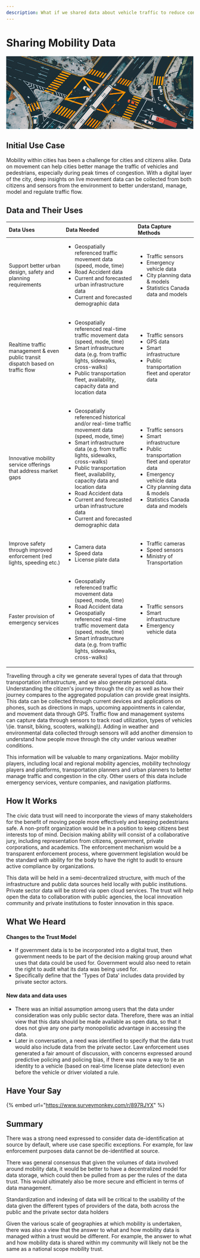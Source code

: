 ```yaml
---
description: What if we shared data about vehicle traffic to reduce congestion?
---
```


# Sharing Mobility Data

![Photo by Deva Darshan from Pexels](../.gitbook/assets/image%20%286%29.png)

## Initial Use Case

Mobility within cities has been a challenge for cities and citizens alike.  Data on movement can help cities better manage the traffic of vehicles and pedestrians, especially during peak times of congestion. With a digital layer of the city, deep insights on live movement data can be collected from both citizens and sensors from the environment to better understand, manage, model and regulate traffic flow. 

## Data and Their Uses 

<table>
  <thead>
    <tr>
      <th style="text-align:left">Data Uses</th>
      <th style="text-align:left">Data Needed</th>
      <th style="text-align:left">Data Capture Methods</th>
    </tr>
  </thead>
  <tbody>
    <tr>
      <td style="text-align:left">Support better urban design, safety and planning requirements</td>
      <td
      style="text-align:left">
        <ul>
          <li>Geospatially referenced traffic movement data (speed, mode, time)</li>
          <li>Road Accident data</li>
          <li>Current and forecasted urban infrastructure data</li>
          <li>Current and forecasted demographic data</li>
        </ul>
        </td>
        <td style="text-align:left">
          <ul>
            <li>Traffic sensors</li>
            <li>Emergency vehicle data</li>
            <li>City planning data & models</li>
            <li>Statistics Canada data and models</li>
          </ul>
        </td>
    </tr>
    <tr>
      <td style="text-align:left">Realtime traffic management & even public transit dispatch based on traffic
        flow</td>
      <td style="text-align:left">
        <p></p>
        <ul>
          <li>Geospatially referenced real-time traffic movement data (speed, mode,
            time)</li>
          <li>Smart infrastructure data (e.g. from traffic lights, sidewalks, cross-walks)</li>
          <li>Public transportation fleet, availability, capacity data and location
            data</li>
        </ul>
      </td>
      <td style="text-align:left">
        <p></p>
        <ul>
          <li>Traffic sensors</li>
          <li>GPS data</li>
          <li>Smart infrastructure</li>
          <li>Public transportation fleet and operator data</li>
        </ul>
      </td>
    </tr>
    <tr>
      <td style="text-align:left">Innovative mobility service offerings that address market gaps</td>
      <td
      style="text-align:left">
        <p></p>
        <ul>
          <li>Geospatially referenced historical and/or real-time traffic movement data
            (speed, mode, time)</li>
          <li>Smart infrastructure data (e.g. from traffic lights, sidewalks, cross-walks)</li>
          <li>Public transportation fleet, availability, capacity data and location
            data</li>
          <li>Road Accident data</li>
          <li>Current and forecasted urban infrastructure data</li>
          <li>Current and forecasted demographic data</li>
        </ul>
        </td>
        <td style="text-align:left">
          <p></p>
          <ul>
            <li>Traffic sensors</li>
            <li>Smart infrastructure</li>
            <li>Public transportation fleet and operator data</li>
            <li>Emergency vehicle data</li>
            <li>City planning data & models</li>
            <li>Statistics Canada data and models</li>
          </ul>
        </td>
    </tr>
    <tr>
      <td style="text-align:left">Improve safety through improved enforcement (red lights, speeding etc.)</td>
      <td
      style="text-align:left">
        <ul>
          <li>Camera data</li>
          <li>Speed data</li>
          <li>License plate data</li>
        </ul>
        </td>
        <td style="text-align:left">
          <ul>
            <li>Traffic cameras</li>
            <li>Speed sensors</li>
            <li>Ministry of Transportation</li>
          </ul>
          <p></p>
        </td>
    </tr>
    <tr>
      <td style="text-align:left">Faster provision of emergency services</td>
      <td style="text-align:left">
        <p></p>
        <ul>
          <li>Geospatially referenced traffic movement data (speed, mode, time)</li>
          <li>Road Accident data</li>
          <li>Geospatially referenced real-time traffic movement data (speed, mode,
            time)</li>
          <li>Smart infrastructure data (e.g. from traffic lights, sidewalks, cross-walks)</li>
        </ul>
      </td>
      <td style="text-align:left">
        <p></p>
        <ul>
          <li>Traffic sensors</li>
          <li>Smart infrastructure</li>
          <li>Emergency vehicle data</li>
        </ul>
      </td>
    </tr>
  </tbody>
</table>Travelling through a city we generate several types of data that through transportation infrastructure, and we also generate personal data. Understanding the citizen's journey through the city as well as how their journey compares to the aggregated population can provide great insights. This data can be collected through current devices and applications on phones, such as directions in maps, upcoming appointments in calendar, and movement data through GPS. Traffic flow and management systems can capture data through sensors to track road utilization, types of vehicles \(ie. transit, biking, scooters, walking\). Adding in weather and environmental data collected through sensors will add another dimension to understand how people move through the city under various weather conditions.  

This information will be valuable to many organizations. Major mobility players, including local and regional mobility agencies, mobility technology players and platforms, transportation planners and urban planners to better manage traffic and congestion in the city.  Other users of this data include emergency services, venture companies, and navigation platforms.

## How It Works

The civic data trust will need to incorporate the views of many stakeholders for the benefit of moving people more effectively and keeping pedestrians safe.  A non-profit organization would be in a position to keep citizens best interests top of mind. Decision making ability will consist of a collaborative jury, including representation from citizens, government, private corporations, and academics.  The enforcement mechanism would be a transparent enforcement process, where government legislation would be the standard with ability for the body to have the right to audit to ensure active compliance by organizations.

This data will be held in a semi-decentralized structure, with much of the infrastructure and public data sources held locally with public institutions. Private sector data will be stored via open cloud services. The trust will help open the data to collaboration with public agencies, the local innovation community and private institutions to foster innovation in this space.  

## What We Heard 

#### Changes to the Trust Model 

* If government data is to be incorporated into a digital trust, then government needs to be part of the decision making group around what uses that data could be used for. Government would also need to retain the right to audit what its data was being used for. 
* Specifically define that the 'Types of Data' includes data provided by private sector actors.

#### New data and data uses

* There was an initial assumption among users that the data under consideration was only public sector data. Therefore, there was an initial view that this data should be made available as open data, so that it does not give any one party monopolistic advantage in accessing the data.
* Later in conversation, a need was identified to specify that the data trust would also include data from the private sector. Law enforcement uses generated a fair amount of discussion, with concerns expressed around predictive policing and policing bias, if there was now a way to tie an identity to a vehicle \(based on real-time license plate detection\) even before the vehicle or driver violated a rule. 



## Have Your Say

{% embed url="https://www.surveymonkey.com/r/897RJYX" %}

## Summary

There was a strong need expressed to consider data de-identification at source by default, where use case specific exceptions. For example, for law enforcement purposes data cannot be de-identified at source.

There was general consensus that given the volumes of data involved around mobility data, it would be better to have a decentralized model for data storage, which could then be pulled from as per the rules of the data trust. This would ultimately also be more secure and efficient in terms of data management. 

Standardization and indexing of data will be critical to the usability of the data given the different types of providers of the data, both across the public and the private sector data holders 

Given the various scale of geographies at which mobility is undertaken, there was also a view that the answer to what and how mobility data is managed within a trust would be different. For example, the answer to what and how mobility data is shared within my community will likely not be the same as a national scope mobility trust. 





